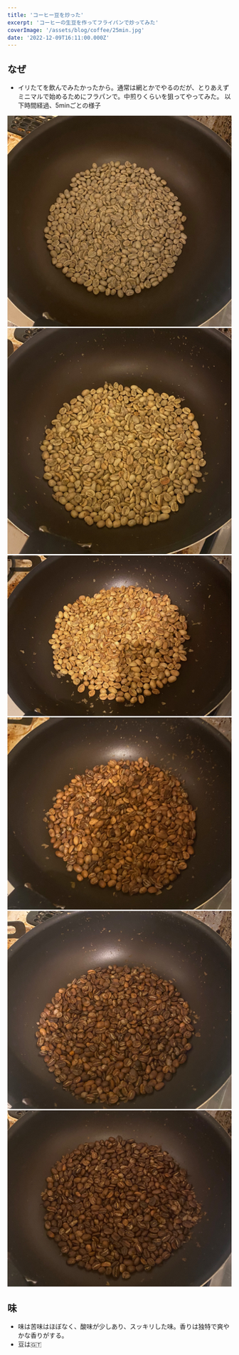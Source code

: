 ```yaml
---
title: 'コーヒー豆を炒った'
excerpt: 'コーヒーの生豆を作ってフライパンで炒ってみた'
coverImage: '/assets/blog/coffee/25min.jpg'
date: '2022-12-09T16:11:00.000Z'
---
```



## なぜ
- イリたてを飲んでみたかったから。通常は網とかでやるのだが、とりあえずミニマルで始めるためにフラパンで。中煎りくらいを狙ってやってみた。
以下時間経過、5minごとの様子

![0min](/assets/blog/coffee/0min.jpg)
![5min](/assets/blog/coffee/5min.jpg)
![10min](/assets/blog/coffee/10min.jpg)
![15min](/assets/blog/coffee/15min.jpg)
![20min](/assets/blog/coffee/20min.jpg)
![25min](/assets/blog/coffee/25min.jpg)

## 味
- 味は苦味はほぼなく、酸味が少しあり、スッキリした味。香りは独特で爽やかな香りがする。
- 豆は🇬🇹
